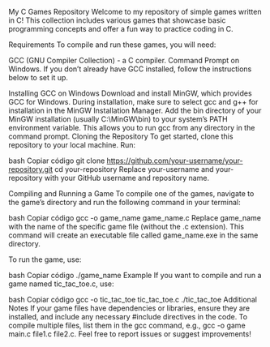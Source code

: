 My C Games Repository
Welcome to my repository of simple games written in C! This collection includes various games that showcase basic programming concepts and offer a fun way to practice coding in C.

Requirements
To compile and run these games, you will need:

GCC (GNU Compiler Collection) - a C compiler.
Command Prompt on Windows.
If you don’t already have GCC installed, follow the instructions below to set it up.

Installing GCC on Windows
Download and install MinGW, which provides GCC for Windows.
During installation, make sure to select gcc and g++ for installation in the MinGW Installation Manager.
Add the bin directory of your MinGW installation (usually C:\MinGW\bin) to your system’s PATH environment variable. This allows you to run gcc from any directory in the command prompt.
Cloning the Repository
To get started, clone this repository to your local machine. Run:

bash
Copiar código
git clone https://github.com/your-username/your-repository.git
cd your-repository
Replace your-username and your-repository with your GitHub username and repository name.

Compiling and Running a Game
To compile one of the games, navigate to the game’s directory and run the following command in your terminal:

bash
Copiar código
gcc -o game_name game_name.c
Replace game_name with the name of the specific game file (without the .c extension). This command will create an executable file called game_name.exe in the same directory.

To run the game, use:

bash
Copiar código
./game_name
Example
If you want to compile and run a game named tic_tac_toe.c, use:

bash
Copiar código
gcc -o tic_tac_toe tic_tac_toe.c
./tic_tac_toe
Additional Notes
If your game files have dependencies or libraries, ensure they are installed, and include any necessary #include directives in the code.
To compile multiple files, list them in the gcc command, e.g., gcc -o game main.c file1.c file2.c.
Feel free to report issues or suggest improvements!
